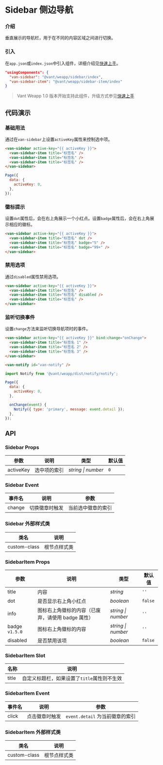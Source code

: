 # Sidebar 侧边导航

### 介绍

垂直展示的导航栏，用于在不同的内容区域之间进行切换。

### 引入

在`app.json`或`index.json`中引入组件，详细介绍见[快速上手](#/quickstart#yin-ru-zu-jian)。

```json
"usingComponents": {
  "van-sidebar": "@vant/weapp/sidebar/index",
  "van-sidebar-item": "@vant/weapp/sidebar-item/index"
}
```

> Vant Weapp 1.0 版本开始支持此组件，升级方式参见[快速上手](#/quickstart)

## 代码演示

### 基础用法

通过在`van-sidebar`上设置`activeKey`属性来控制选中项。

```html
<van-sidebar active-key="{{ activeKey }}">
  <van-sidebar-item title="标签名" />
  <van-sidebar-item title="标签名" />
  <van-sidebar-item title="标签名" />
</van-sidebar>
```

```javascript
Page({
  data: {
    activeKey: 0,
  },
});
```

### 徽标提示

设置`dot`属性后，会在右上角展示一个小红点。设置`badge`属性后，会在右上角展示相应的徽标。

```html
<van-sidebar active-key="{{ activeKey }}">
  <van-sidebar-item title="标签名" dot />
  <van-sidebar-item title="标签名" badge="5" />
  <van-sidebar-item title="标签名" badge="99+" />
</van-sidebar>
```

### 禁用选项

通过`disabled`属性禁用选项。

```html
<van-sidebar active-key="{{ activeKey }}">
  <van-sidebar-item title="标签名" />
  <van-sidebar-item title="标签名" disabled />
  <van-sidebar-item title="标签名" />
</van-sidebar>
```

### 监听切换事件

设置`change`方法来监听切换导航项时的事件。

```html
<van-sidebar active-key="{{ activeKey }}" bind:change="onChange">
  <van-sidebar-item title="标签名 1" />
  <van-sidebar-item title="标签名 2" />
  <van-sidebar-item title="标签名 3" />
</van-sidebar>

<van-notify id="van-notify" />
```

```js
import Notify from '@vant/weapp/dist/notify/notify';

Page({
  data: {
    activeKey: 0,
  },

  onChange(event) {
    Notify({ type: 'primary', message: event.detail });
  },
});
```

## API

### Sidebar Props

| 参数      | 说明         | 类型               | 默认值 |
| --------- | ------------ | ------------------ | ------ |
| activeKey | 选中项的索引 | _string \| number_ | `0`    |

### Sidebar Event

| 事件名 | 说明           | 参数               |
| ------ | -------------- | ------------------ |
| change | 切换徽章时触发 | 当前选中徽章的索引 |

### Sidebar 外部样式类

| 类名         | 说明         |
| ------------ | ------------ |
| custom-class | 根节点样式类 |

### SidebarItem Props

| 参数           | 说明                                              | 类型               | 默认值  |
| -------------- | ------------------------------------------------- | ------------------ | ------- |
| title          | 内容                                              | _string_           | `''`    |
| dot            | 是否显示右上角小红点                              | _boolean_          | `false` |
| info           | 图标右上角徽标的内容（已废弃，请使用 badge 属性） | _string \| number_ | `''`    |
| badge `v1.5.0` | 图标右上角徽标的内容                              | _string \| number_ | `''`    |
| disabled       | 是否禁用该项                                      | _boolean_          | `false` |

### SidebarItem Slot

| 名称  | 说明                                        |
| ----- | ------------------------------------------- |
| title | 自定义标题栏，如果设置了`title`属性则不生效 |

### SidebarItem Event

| 事件名 | 说明           | 参数                            |
| ------ | -------------- | ------------------------------- |
| click  | 点击徽章时触发 | `event.detail` 为当前徽章的索引 |

### SidebarItem 外部样式类

| 类名         | 说明         |
| ------------ | ------------ |
| custom-class | 根节点样式类 |
